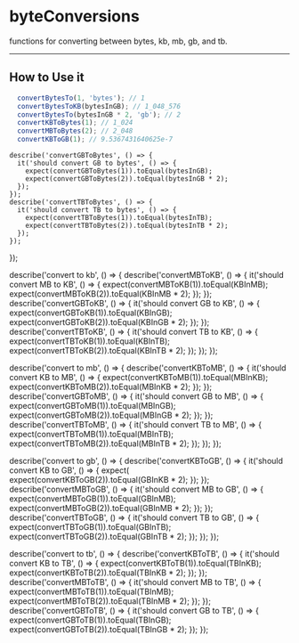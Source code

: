 # byteConversions

functions for converting between bytes, kb, mb, gb, and tb.

---

## How to Use it

```typescript
  convertBytesTo(1, 'bytes'); // 1
  convertBytesToKB(bytesInGB); // 1_048_576
  convertBytesTo(bytesInGB * 2, 'gb'); // 2
  convertKBToBytes(1); // 1_024
  convertMBToBytes(2); // 2_048
  convertKBToGB(1); // 9.5367431640625e-7
```

    describe('convertGBToBytes', () => {
      it('should convert GB to bytes', () => {
        expect(convertGBToBytes(1)).toEqual(bytesInGB);
        expect(convertGBToBytes(2)).toEqual(bytesInGB * 2);
      });
    });
    describe('convertTBToBytes', () => {
      it('should convert TB to bytes', () => {
        expect(convertTBToBytes(1)).toEqual(bytesInTB);
        expect(convertTBToBytes(2)).toEqual(bytesInTB * 2);
      });
    });
  });

  describe('convert to kb', () => {
    describe('convertMBToKB', () => {
      it('should convert MB to KB', () => {
        expect(convertMBToKB(1)).toEqual(KBInMB);
        expect(convertMBToKB(2)).toEqual(KBInMB * 2);
      });
    });
    describe('convertGBToKB', () => {
      it('should convert GB to KB', () => {
        expect(convertGBToKB(1)).toEqual(KBInGB);
        expect(convertGBToKB(2)).toEqual(KBInGB * 2);
      });
    });
    describe('convertTBToKB', () => {
      it('should convert TB to KB', () => {
        expect(convertTBToKB(1)).toEqual(KBInTB);
        expect(convertTBToKB(2)).toEqual(KBInTB * 2);
      });
    });
  });

  describe('convert to mb', () => {
    describe('convertKBToMB', () => {
      it('should convert KB to MB', () => {
        expect(convertKBToMB(1)).toEqual(MBInKB);
        expect(convertKBToMB(2)).toEqual(MBInKB * 2);
      });
    });
    describe('convertGBToMB', () => {
      it('should convert GB to MB', () => {
        expect(convertGBToMB(1)).toEqual(MBInGB);
        expect(convertGBToMB(2)).toEqual(MBInGB * 2);
      });
    });
    describe('convertTBToMB', () => {
      it('should convert TB to MB', () => {
        expect(convertTBToMB(1)).toEqual(MBInTB);
        expect(convertTBToMB(2)).toEqual(MBInTB * 2);
      });
    });
  });

  describe('convert to gb', () => {
    describe('convertKBToGB', () => {
      it('should convert KB to GB', () => {
        expect(
        expect(convertKBToGB(2)).toEqual(GBInKB * 2);
      });
    });
    describe('convertMBToGB', () => {
      it('should convert MB to GB', () => {
        expect(convertMBToGB(1)).toEqual(GBInMB);
        expect(convertMBToGB(2)).toEqual(GBInMB * 2);
      });
    });
    describe('convertTBToGB', () => {
      it('should convert TB to GB', () => {
        expect(convertTBToGB(1)).toEqual(GBInTB);
        expect(convertTBToGB(2)).toEqual(GBInTB * 2);
      });
    });
  });

  describe('convert to tb', () => {
    describe('convertKBToTB', () => {
      it('should convert KB to TB', () => {
        expect(convertKBToTB(1)).toEqual(TBInKB);
        expect(convertKBToTB(2)).toEqual(TBInKB * 2);
      });
    });
    describe('convertMBToTB', () => {
      it('should convert MB to TB', () => {
        expect(convertMBToTB(1)).toEqual(TBInMB);
        expect(convertMBToTB(2)).toEqual(TBInMB * 2);
      });
    });
    describe('convertGBToTB', () => {
      it('should convert GB to TB', () => {
        expect(convertGBToTB(1)).toEqual(TBInGB);
        expect(convertGBToTB(2)).toEqual(TBInGB * 2);
      });
    });
